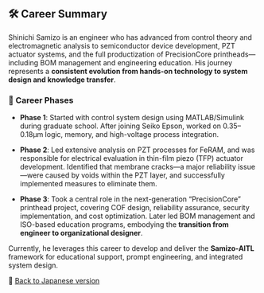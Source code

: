 ## 🛠️ Career Summary

Shinichi Samizo is an engineer who has advanced from control theory and electromagnetic analysis to semiconductor device development, PZT actuator systems, and the full productization of PrecisionCore printheads—including BOM management and engineering education. His journey represents a **consistent evolution from hands-on technology to system design and knowledge transfer**.

### 📘 Career Phases

- **Phase 1**: Started with control system design using MATLAB/Simulink during graduate school. After joining Seiko Epson, worked on 0.35–0.18µm logic, memory, and high-voltage process integration.

- **Phase 2**: Led extensive analysis on PZT processes for FeRAM, and was responsible for electrical evaluation in thin-film piezo (TFP) actuator development. Identified that membrane cracks—a major reliability issue—were caused by voids within the PZT layer, and successfully implemented measures to eliminate them.

- **Phase 3**: Took a central role in the next-generation “PrecisionCore” printhead project, covering COF design, reliability assurance, security implementation, and cost optimization. Later led BOM management and ISO-based education programs, embodying the **transition from engineer to organizational designer**.

Currently, he leverages this career to develop and deliver the **Samizo-AITL** framework for educational support, prompt engineering, and integrated system design.

🔗 [Back to Japanese version](./career-summary.md)
